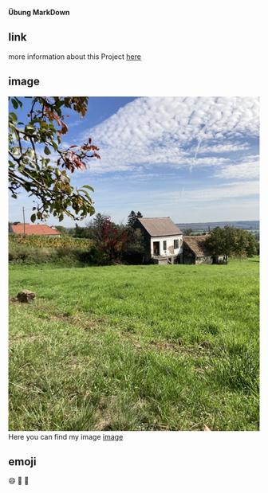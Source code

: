 **Übung MarkDown**
## link 
more information about this Project [here](https://github.com/newmomav/test1/edit/main/README.md)

## image
![github-git](thumbnail_IMG_2991.jpg)
Here you can find my image [image](https://github.com/newmomav/test1/blob/main/thumbnail_IMG_2991.jpg)

## emoji
:smile:
:bamboo:
:sunflower:
